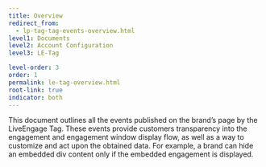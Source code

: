 ```yaml
---
title: Overview
redirect_from:
  - lp-tag-tag-events-overview.html
level1: Documents
level2: Account Configuration
level3: LE-Tag

level-order: 3
order: 1
permalink: le-tag-overview.html
root-link: true
indicator: both
---
```


This document outlines all the events published on the brand’s page by the LiveEngage Tag. These events provide customers transparency into the engagement and engagement window display flow, as well as a way to customize and act upon the obtained data. For example, a brand can hide an embedded div content only if the embedded engagement is displayed.
